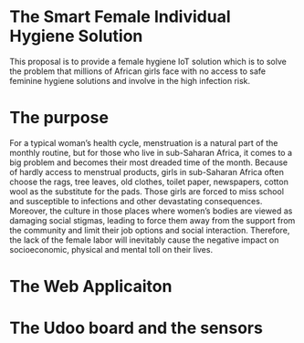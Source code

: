 # The Smart Female Individual Hygiene Solution
This proposal is to provide a female hygiene IoT solution which is to solve the problem that millions of African girls face with no access to safe feminine hygiene solutions and involve in the high infection risk. 

# The purpose
For a typical woman’s health cycle, menstruation is a natural part of the monthly routine, but for those who live in sub-Saharan Africa, it comes to a big problem and becomes their most dreaded time of the month. Because of hardly access to menstrual products, girls in sub-Saharan Africa often choose the rags, tree leaves, old clothes, toilet paper, newspapers, cotton wool as the substitute for the pads. Those girls are forced to miss school and susceptible to infections and other devastating consequences. Moreover, the culture in those places where women’s bodies are viewed as damaging social stigmas, leading to force them away from the support from the community and limit their job options and social interaction. Therefore, the lack of the female labor will inevitably cause the negative impact on socioeconomic, physical and mental toll on their lives. 

# The Web Applicaiton



# The Udoo board and the sensors
